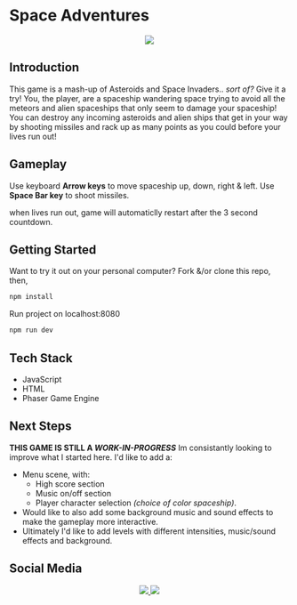 # Space Adventures

<p align="center">
    <a href="https://nbuendia.github.io/#/">
        <img src="https://img.shields.io/badge/Author-Nicole%20Buendia-green?style=for-the-badge&labelColor=grey">
    </a>
<p>

## Introduction

This game is a mash-up of Asteroids and Space Invaders.. _sort of?_ Give it a try! You, the player, are a spaceship wandering space trying to avoid all the meteors and alien spaceships that only seem to damage your spaceship! You can destroy any incoming asteroids and alien ships that get in your way by shooting missiles and rack up as many points as you could before your lives run out!

## Gameplay

Use keyboard **Arrow keys** to move spaceship up, down, right & left.
Use **Space Bar key** to shoot missiles.

when lives run out, game will automaticlly restart after the 3 second countdown.

## Getting Started

Want to try it out on your personal computer?
Fork &/or clone this repo, then,

```javascript
npm install
```

Run project on localhost:8080

```javascript
npm run dev
```

## Tech Stack

- JavaScript
- HTML
- Phaser Game Engine

## Next Steps

**THIS GAME IS STILL A _WORK-IN-PROGRESS_**
Im consistantly looking to improve what I started here. I'd like to add a:

- Menu scene, with:
  - High score section
  - Music on/off section
  - Player character selection _(choice of color spaceship)_.
- Would like to also add some background music and sound effects to make the gameplay more interactive.
- Ultimately I'd like to add levels with different intensities, music/sound effects and background.

## Social Media

<p align="center">
    <a href="https://github.com/nbuendia">
        <img src="https://img.shields.io/badge/GitHub-grey?style=plastic&logo=github&labelColor=grey">
    </a>
    <a href="https://www.linkedin.com/in/nicole-buendia/">
        <img src="https://img.shields.io/badge/LinkedIn-blue?style=plastic&logo=linkedin&labelColor=blue">
    </a>
</p>
